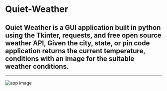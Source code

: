 # Quiet-Weather
Quiet Weather is a GUI application built in python using the Tkinter, requests, and free open source weather API, Given the city, state, or pin code application returns the current temperature, conditions with an image for the suitable weather conditions.
---
___
![app image](https://user-images.githubusercontent.com/62739618/144464671-845bab3b-594a-42b9-a88c-0da00753de37.png)

